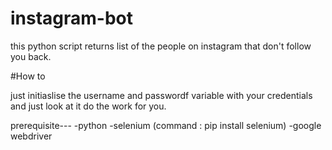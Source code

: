 # instagram-bot
this python script returns list of the people on instagram that don't follow you back.

#How to

just initiaslise the username and passwordf variable with your credentials and just look at it do the work for you.

prerequisite---
-python
-selenium (command : pip install selenium)
-google webdriver

